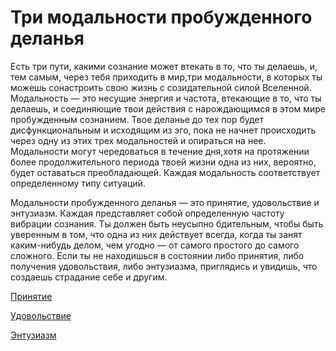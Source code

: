 # Три модальности пробужденного деланья 

Есть три пути, какими сознание может втекать в то, что ты делаешь, и, тем самым, через тебя приходить в мир,три модальности, в которых ты можешь сонастроить свою жизнь с созидательной силой Вселенной. Модальность — это несущие энергия и частота, втекающие в то, что ты делаешь, и соединяющие твои действия с нарождающимся в
этом мире пробужденным сознанием.
Твое деланье до тех пор будет дисфункциональным и исходящим из эго, пока не начнет происходить
через одну из этих трех модальностей и опираться на нее. Модальности могут чередоваться в течение дня,хотя на протяжении более продолжительного периода твоей жизни одна из них, вероятно, будет оставаться преобладающей. Каждая модальность соответствует
определенному типу ситуаций.

Модальности пробужденного деланья — это принятие,
удовольствие и энтузиазм. Каждая представляет собой определенную частоту вибрации сознания. Ты должен быть неусыпно бдительным, чтобы быть уверенным в том, что одна из них действует всегда, когда ты занят каким-нибудь делом, чем угодно — от самого простого до самого сложного. Если ты не находишься в состоянии либо принятия, либо получения удовольствия, либо энтузиазма, приглядись и увидишь, что создаешь страдание себе и другим.

[Принятие](prinyatie.md)

[Удовольствие](udovolstvie.md)

[Энтузиазм](entuziazm.md)



